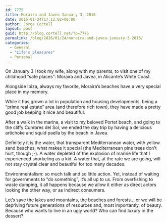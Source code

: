 ```yaml
---
id: 7775
title: Moraira and Javea January 3, 2016
date: 2016-01-24T17:12:02+00:00
author: Jorge Cortell
layout: post
guid: http://blog.cortell.net/?p=7775
permalink: /blog/2016/01/24/moraira-and-javea-january-3-2016/
categories:
  - General
  - "Life's pleasures"
  - Personal
---
```

On January 3 I took my wife, along with my parents, to visit one of my childhood “safe places”: Moraira and Javea, in Alicante’s White Coast.

Alongside Ibiza, always my favorite, Moraira’s beaches have a very special place in my memory.

While it has grown a lot in population and housing developments, being a “prime real estate” area (and therefore rich town), they have made a pretty good job keeping it nice and beautiful.

After a walk in the marina, a visit to my beloved Portet beach, and going to the cliffy Cumbres del Sol, we ended the day trip by having a delicious artichoke and squid paella by the beach in Javea.

Definitely it is the water, that transparent Mediterranean water, with yellow sand beaches, what makes it special (the Mediterranean pine trees don’t hurt, though ;-). A water depleted of the explosion of marine life that I experienced snorkeling as a kid. A water that, at the rate we are going, will not stay crystal clear and beautiful for too many decades.

Environmentalism: so much talk and so little action. Yet, instead of waiting for governments to “do something”, it’s all up to us. From overfishing to waste dumping, it all happens because we allow it either as direct actors looking the other way, or as indirect consumers.

Let’s save the lakes and mountains, the beaches and forests… or we will be depriving future generations of resources and, most importantly, of beauty. Because who wants to live in an ugly world? Who can find luxury in the dessert?